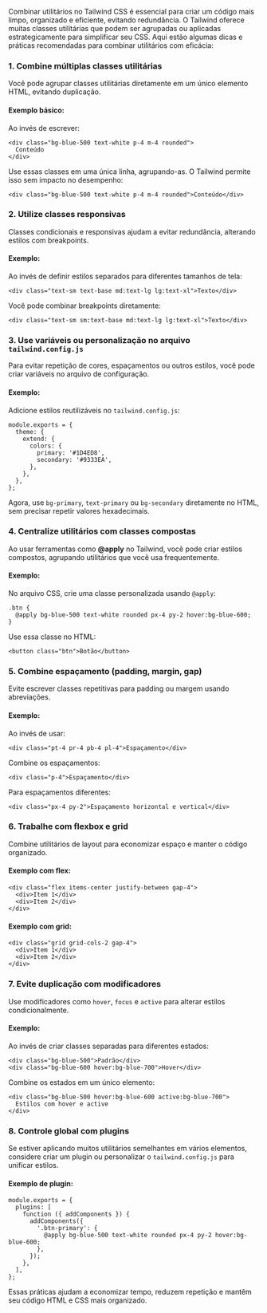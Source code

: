 Combinar utilitários no Tailwind CSS é essencial para criar um código mais limpo, organizado e eficiente, evitando redundância. O Tailwind oferece muitas classes utilitárias que podem ser agrupadas ou aplicadas estrategicamente para simplificar seu CSS. Aqui estão algumas dicas e práticas recomendadas para combinar utilitários com eficácia:

### **1. Combine múltiplas classes utilitárias**

Você pode agrupar classes utilitárias diretamente em um único elemento HTML, evitando duplicação.

#### **Exemplo básico**:

Ao invés de escrever:

```
<div class="bg-blue-500 text-white p-4 m-4 rounded">
  Conteúdo
</div>
```

Use essas classes em uma única linha, agrupando-as. O Tailwind permite isso sem impacto no desempenho:

```
<div class="bg-blue-500 text-white p-4 m-4 rounded">Conteúdo</div>
```

### **2. Utilize classes responsivas**

Classes condicionais e responsivas ajudam a evitar redundância, alterando estilos com breakpoints.

#### **Exemplo**:

Ao invés de definir estilos separados para diferentes tamanhos de tela:

```
<div class="text-sm text-base md:text-lg lg:text-xl">Texto</div>
```

Você pode combinar breakpoints diretamente:

```
<div class="text-sm sm:text-base md:text-lg lg:text-xl">Texto</div>
```

### **3. Use variáveis ou personalização no arquivo** `tailwind.config.js`

Para evitar repetição de cores, espaçamentos ou outros estilos, você pode criar variáveis no arquivo de configuração.

#### **Exemplo**:

Adicione estilos reutilizáveis no `tailwind.config.js`:

```
module.exports = {
  theme: {
    extend: {
      colors: {
        primary: '#1D4ED8',
        secondary: '#9333EA',
      },
    },
  },
};
```

Agora, use `bg-primary`, `text-primary` ou `bg-secondary` diretamente no HTML, sem precisar repetir valores hexadecimais.

### **4. Centralize utilitários com classes compostas**

Ao usar ferramentas como **@apply** no Tailwind, você pode criar estilos compostos, agrupando utilitários que você usa frequentemente.

#### **Exemplo**:

No arquivo CSS, crie uma classe personalizada usando `@apply`:

```
.btn {
  @apply bg-blue-500 text-white rounded px-4 py-2 hover:bg-blue-600;
}
```

Use essa classe no HTML:

```
<button class="btn">Botão</button>
```

### **5. Combine espaçamento (padding, margin, gap)**

Evite escrever classes repetitivas para padding ou margem usando abreviações.

#### **Exemplo**:

Ao invés de usar:

```
<div class="pt-4 pr-4 pb-4 pl-4">Espaçamento</div>
```

Combine os espaçamentos:

```
<div class="p-4">Espaçamento</div>
```

Para espaçamentos diferentes:

```
<div class="px-4 py-2">Espaçamento horizontal e vertical</div>
```

### **6. Trabalhe com flexbox e grid**

Combine utilitários de layout para economizar espaço e manter o código organizado.

#### **Exemplo com flex**:

```
<div class="flex items-center justify-between gap-4">
  <div>Item 1</div>
  <div>Item 2</div>
</div>
```

#### **Exemplo com grid**:

```
<div class="grid grid-cols-2 gap-4">
  <div>Item 1</div>
  <div>Item 2</div>
</div>
```

### **7. Evite duplicação com modificadores**

Use modificadores como `hover`, `focus` e `active` para alterar estilos condicionalmente.

#### **Exemplo**:

Ao invés de criar classes separadas para diferentes estados:

```
<div class="bg-blue-500">Padrão</div>
<div class="bg-blue-600 hover:bg-blue-700">Hover</div>
```

Combine os estados em um único elemento:

```
<div class="bg-blue-500 hover:bg-blue-600 active:bg-blue-700">
  Estilos com hover e active
</div>
```

### **8. Controle global com plugins**

Se estiver aplicando muitos utilitários semelhantes em vários elementos, considere criar um plugin ou personalizar o `tailwind.config.js` para unificar estilos.

#### **Exemplo de plugin**:

```
module.exports = {
  plugins: [
    function ({ addComponents }) {
      addComponents({
        '.btn-primary': {
          @apply bg-blue-500 text-white rounded px-4 py-2 hover:bg-blue-600;
        },
      });
    },
  ],
};
```

Essas práticas ajudam a economizar tempo, reduzem repetição e mantêm seu código HTML e CSS mais organizado.



